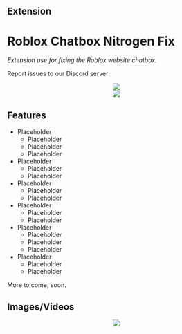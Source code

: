 ## Extension

# Roblox Chatbox Nitrogen Fix
<i>Extension use for fixing the Roblox website chatbox.</i>

Report issues to our Discord server: 

<p align="center">
    <img src="Placeholder"/>
    </br>
    <img src="Placeholder" width=""/>
</p>

## Features
* Placeholder
    * Placeholder
    * Placeholder
    * Placeholder
* Placeholder
    * Placeholder
    * Placeholder
* Placeholder
    * Placeholder
    * Placeholder
* Placeholder
    * Placeholder
    * Placeholder
* Placeholder
    * Placeholder
    * Placeholder
    * Placeholder
* Placeholder
    * Placeholder
    * Placeholder

More to come, soon.

## Images/Videos
<p align="center">
    <img src="Placeholder" />
</p>
